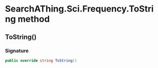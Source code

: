 # SearchAThing.Sci.Frequency.ToString method
## ToString()
### Signature
```csharp
public override string ToString()
```
